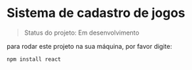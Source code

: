# Sistema de cadastro de jogos

> Status do projeto: Em desenvolvimento

para rodar este projeto na sua máquina, por favor digite:

```
npm install react
```




